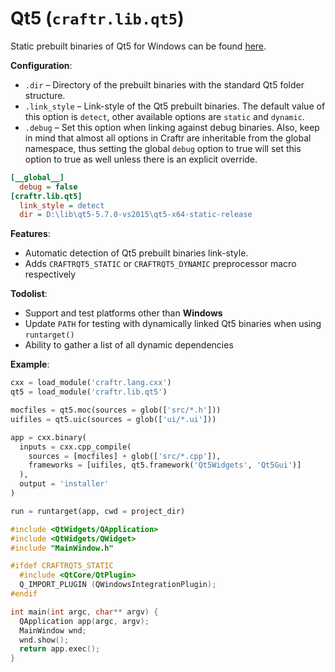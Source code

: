 # Qt5 (`craftr.lib.qt5`)

Static prebuilt binaries of Qt5 for Windows can be found [here](http://www.npcglib.org/~stathis/blog/precompiled-qt4-qt5/).

__Configuration__:

- `.dir` &ndash; Directory of the prebuilt binaries with the standard Qt5
  folder structure.
- `.link_style` &ndash; Link-style of the Qt5 prebuilt binaries. The default
  value of this option is `detect`, other available options are `static` and
  `dynamic`.
- `.debug` &ndash; Set this option when linking against debug binaries. Also,
  keep in mind that almost all options in Craftr are inheritable from the
  global namespace, thus setting the global `debug` option to true will set
  this option to true as well unless there is an explicit override.

```ini
[__global__]
  debug = false
[craftr.lib.qt5]
  link_style = detect
  dir = D:\lib\qt5-5.7.0-vs2015\qt5-x64-static-release
```

__Features__:

- Automatic detection of Qt5 prebuilt binaries link-style.
- Adds `CRAFTRQT5_STATIC` or `CRAFTRQT5_DYNAMIC` preprocessor macro respectively

__Todolist__:

- Support and test platforms other than **Windows**
- Update `PATH` for testing with dynamically linked Qt5 binaries when using
  `runtarget()`
- Ability to gather a list of all dynamic dependencies

__Example__:

```python
cxx = load_module('craftr.lang.cxx')
qt5 = load_module('craftr.lib.qt5')

mocfiles = qt5.moc(sources = glob(['src/*.h']))
uifiles = qt5.uic(sources = glob(['ui/*.ui']))

app = cxx.binary(
  inputs = cxx.cpp_compile(
    sources = [mocfiles] + glob(['src/*.cpp']),
    frameworks = [uifiles, qt5.framework('Qt5Widgets', 'Qt5Gui')]
  ),
  output = 'installer'
)

run = runtarget(app, cwd = project_dir)
```

```cpp
#include <QtWidgets/QApplication>
#include <QtWidgets/QWidget>
#include "MainWindow.h"

#ifdef CRAFTRQT5_STATIC
  #include <QtCore/QtPlugin>
  Q_IMPORT_PLUGIN (QWindowsIntegrationPlugin);
#endif

int main(int argc, char** argv) {
  QApplication app(argc, argv);
  MainWindow wnd;
  wnd.show();
  return app.exec();
}
```
